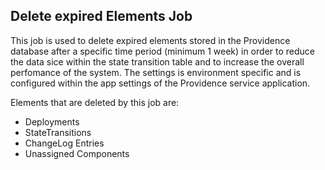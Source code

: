 ## Delete expired Elements Job

This job is used to delete expired elements stored in the Providence database after a specific time period (minimum 1 week) in order to reduce the data sice within the state transition table and to increase the overall perfomance of the system.
The settings is environment specific and is configured within the app settings of the Providence service application.

Elements that are deleted by this job are:
- Deployments
- StateTransitions
- ChangeLog Entries
- Unassigned Components


